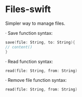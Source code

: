 # Files-swift

Simpler way to manage files.

· Save function syntax:
```swift
save(file: String, to: String){
// content()
}
```

· Read function syntax:
```swift
read(file: String, from: String)
```

· Remove file function syntax:
```swift
read(file: String, from: String)
```
